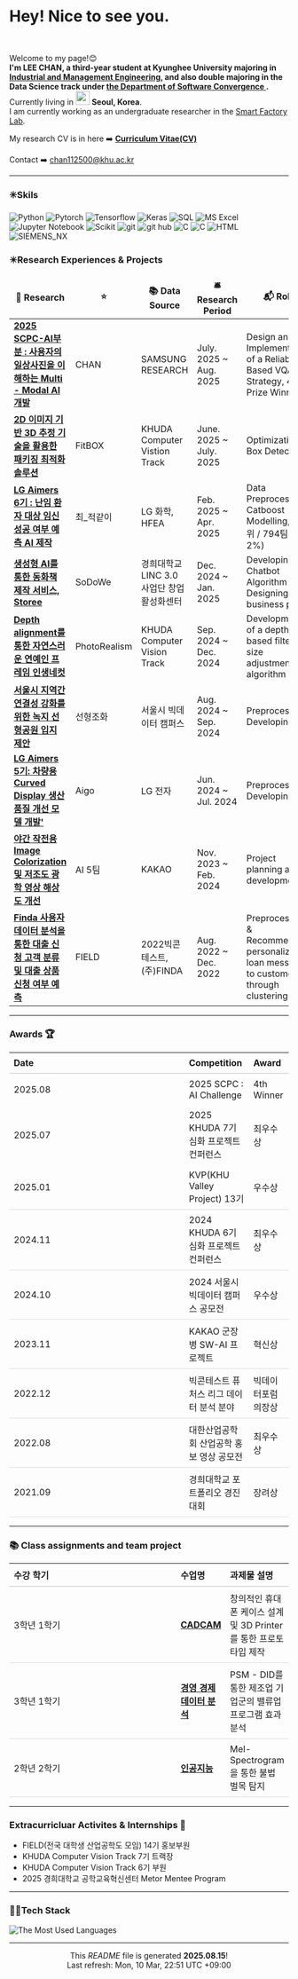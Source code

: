<h1> Hey! Nice to see you.</h1>

<br>
<p>Welcome to my page!😊
<br> <b>I'm LEE CHAN, a third-year student at Kyunghee University majoring in <a href="https://ie.khu.ac.kr/ie/user/main/view.do" target="_blank">Industrial and Management Engineering</a>,
and also double majoring in the Data Science track under <a href="http://swcon.khu.ac.kr/wordpress/" target="_blank"> the Department of Software Convergence </a>.</b><br>
Currently living in <img src="https://cdn-icons-png.flaticon.com/128/2195/2195482.png" width="25"/> <b>Seoul, Korea</b>.<img src="https://i.ibb.co/30B7dtg/south-korea.png" width="15"/><br>
I am currently working as an undergraduate researcher in the <a href="https://sites.google.com/view/smartfactorylab/" target="_blank">  Smart Factory Lab</a>.
  
My research CV is in here ➡️
<a href="https://docs.google.com/document/d/1YqSugTyW35w0EJWYjQIBH3RQXECPGTlO/edit?usp=sharing&ouid=103500540050225697589&rtpof=true&sd=true"><b>Curriculum Vitae(CV)</b></a>

Contact ➡️ <a href="mailto: chan112500@khu.ac.kr">chan112500@khu.ac.kr</a></p>

---

<h3>✳️Skils</h3>
<p>
  <img alt="Python" src="https://img.shields.io/badge/-Python-45b8d8?style=flat-square&logo=python&logoColor=white" />
  <img alt="Pytorch" src="https://img.shields.io/badge/-Pytorch-8DD6F9?style=flat-square&logo=Pytorch&logoColor=white" /> 
  <img alt="Tensorflow" src="https://img.shields.io/badge/-Tensorflow-46a2f1?style=flat-square&logo=Tensorflow&logoColor=white" />
  <img alt="Keras" src="https://img.shields.io/badge/-Keras-2088FF?style=flat-square&logo=Keras&logoColor=white" />
  <img alt="SQL" src="https://img.shields.io/badge/-SQL-007ACC?style=flat-square&logo=mysql&logoColor=white" />  
  <img alt="MS Excel" src="https://img.shields.io/badge/-MS Excel-217346?style=flat-square&logo=microsoftexcel&logoColor=white" />
  <img alt="Jupyter Notebook" src="https://img.shields.io/badge/-Jupyter-311C87?style=flat-square&logo=Jupyter&logoColor=white" />
  <img alt="Scikit" src="https://img.shields.io/badge/-Scikit Learn-E10098?style=flat-square&logo=scikit-learn&logoColor=white" />
  <img alt="git" src="https://img.shields.io/badge/-Git-F05032?style=flat-square&logo=git&logoColor=white" />
  <img alt="git hub" src="https://img.shields.io/badge/-Github-ea2845?style=flat-square&logo=Github&logoColor=white" />
  <img alt="C" src="https://img.shields.io/badge/-C-DD0031?style=flat-square&logo=C&logoColor=white" />
  <img alt="C" src="https://img.shields.io/badge/-C++-CB3837?style=flat-square&logo=C++&logoColor=white" />
  <img alt="HTML" src="https://img.shields.io/badge/-HTML-501515?style=flat-square&logo=html5&logoColor=white" />
  <img alt="SIEMENS_NX" src="https://img.shields.io/badge/SIEMENS-NX-red" />


</p>
<h3>✴️Research Experiences & Projects</h3>
<table>
  <thead align="center">
    <tr border: none;>
      <td><b>🎁 Research</b></td>
      <td><b>⭐ </b></td>
      <td><b>📚 Data Source</b></td>
      <td><b>🛎 Research Period</b></td>
      <td><b>📬 Role</b></td>
    </tr>
  </thead>
  <tbody> 
 	  <tr>
      <td><a href="https://drive.google.com/file/d/1rN8WVpVn11az3R77fScxBwVkJQOVn_Rl/view?usp=sharing"><b>2025 SCPC-AI부분 : 사용자의 일상사진을 이해하는 Multi - Modal AI 개발</b></a></td>
      <td>CHAN</td>
      <td> SAMSUNG RESEARCH
      <td> July. 2025 ~ Aug. 2025</td>
      <td> Design and Implementation of a Reliability-Based VQA Strategy, 4th Prize Winner</td>
    </tr>
    <tr>
      <td><a href="https://www.canva.com/design/DAGsFQq_QwQ/qbzOPcuSXPoIOlGFfi5Sgw/edit?utm_content=DAGsFQq_QwQ&utm_campaign=designshare&utm_medium=link2&utm_source=sharebutton"><b>2D 이미지 기반 3D 추정 기술을 활용한 패키징 최적화 솔루션</b></a></td>
      <td>FitBOX</td>
      <td> KHUDA Computer Vistion Track 
      <td> June. 2025 ~ July. 2025</td>
      <td> Optimization & Box Detection </td>
    </tr>
    <tr>
      <td><a href="https://drive.google.com/file/d/1TvwdFMk4XvmJg_BJoXAlHQFliodoGgbL/view?usp=sharing"><b>LG Aimers 6기 : 난임 환자 대상 임신 성공 여부 예측 AI 제작</b></a></td>
      <td>최_적같이</td>
      <td> LG 화학, HFEA
      <td> Feb. 2025 ~ Apr. 2025</td>
      <td> Data Preprocessing, Catboost Modelling, 10위 / 794팀 (상위 2%) </td>
    </tr>
 	  <tr>
      <td><a href="https://drive.google.com/file/d/1TcPPqMYXF0Jc8yLVnZcwAmbOfuK5Qaq3/view?usp=sharing"><b>생성형 AI를 통한 동화책 제작 서비스, Storee</b></a></td>
      <td>SoDoWe</td>
      <td>경희대학교 LINC 3.0 사업단 창업활성화센터</td>
      <td>Dec. 2024 ~ Jan. 2025</td>
      <td>Developing Chatbot Algorithm & Designing a business plan</td>
    </tr>
    <tr>
      <td><a href="https://www.canva.com/design/DAGYCqlzbwk/2QTkx7VM-2vcnzJWUUTPfw/edit?utm_content=DAGYCqlzbwk&utm_campaign=designshare&utm_medium=link2&utm_source=sharebutton"><b>Depth alignment를 통한 자연스러운 연예인 프레임 인생네컷</b></a></td>
      <td>PhotoRealism</td>
      <td>KHUDA Computer Vision Track</td>
      <td>Sep. 2024 ~ Dec. 2024</td>
      <td>Development of a depth-based filter size adjustment algorithm</td>
    </tr>
    <tr>
      <td><a href="https://drive.google.com/file/d/1xCGXlPuYxjHPj_qAKlfWkqgQ2zSOWza4/view?usp=sharing"><b>서울시 지역간 연결성 강화를 위한 녹지 선형공원 입지 제안</b></a></td>
      <td>선형조화</td>
      <td>서울시 빅데이터 캠퍼스</td>
      <td>Aug. 2024 ~ Sep. 2024</td>
      <td>Preprocessing, Developing</td>
    </tr>
    <tr>
      <td><a href = "https://drive.google.com/file/d/12ndIHcjGavVJ_YP7mDf5X3IH6WdBIPwR/view?usp=sharing"><b>LG Aimers 5기: 차량용 Curved Display 생산 품질 개선 모델 개발' </b></a></td>
      <td>Aigo</td>
      <td>LG 전자</td>
      <td>Jun. 2024 ~ Jul. 2024</td>
      <td>Preprocessing, Developing</td>
    </tr>
 	  <tr>
      <td><a href="https://drive.google.com/file/d/13nC0krYN-CTQAKXGa9ihFbOOrLNe34Tl/view?usp=sharing"><b>야간 작전용 Image Colorization 및 저조도 광학 영상 해상도 개선</b></a></td>
      <td>AI 5팀</td>
      <td>KAKAO</td>
      <td>Nov. 2023 ~ Feb. 2024</td>
      <td>Project planning and development</td>
    </tr>
 	  <tr>
      <td><a href="https://drive.google.com/file/d/1Xa5c4FRphXHm6q2DeDAX0Kpvu0Kc7oYJ/view?usp=sharing"><b>Finda 사용자 데이터 분석을 통한 대출 신청 고객 분류 및 대출 상품 신청 여부 예측</b></a></td>
      <td>FIELD</td>
      <td>2022빅콘테스트, (주)FINDA</td>
      <td>Aug. 2022 ~ Dec. 2022</td>
      <td>Preprocessing & Recommending personalized loan messages to customers through clustering</td>
    </tr>
  </tbody>
</table>


---

### Awards 🏆

  <table style="border-collapse: collapse; width: 100%; text-align: left;">
  <thead>
    <tr style="border-bottom: 2px solid #ddd;">
      <th style="width: 300px; padding: 8px;">Date</th>
      <th style="padding: 8px;">Competition</th>
      <th style="padding: 8px;">Award</th>
    </tr>
  </thead>
  <tbody>
    <tr>
      <td style="padding: 8px;">2025.08</td>
      <td style="padding: 8px;">2025 SCPC : AI Challenge</td>
      <td style="padding: 8px;"> 4th Winner </td>
    </tr>
    <tr>
      <td style="padding: 8px;">2025.07</td>
      <td style="padding: 8px;">2025 KHUDA 7기 심화 프로젝트 컨퍼런스</td>
      <td style="padding: 8px;"> 최우수상 </td>
    </tr>
    <tr style="border-bottom: 1px solid #ddd;">
      <td style="padding: 8px;">2025.01</td>
      <td style="padding: 8px;">KVP(KHU Valley Project) 13기 </td>
      <td style="padding: 8px;">우수상</td>
    </tr>
    <tr style="border-bottom: 1px solid #ddd;">
      <td style="padding: 8px;">2024.11</td>
      <td style="padding: 8px;">2024 KHUDA 6기 심화 프로젝트 컨퍼런스</td>
      <td style="padding: 8px;">최우수상</td>
    </tr>
    <tr style="border-bottom: 1px solid #ddd;">
      <td style="padding: 8px;">2024.10</td>
      <td style="padding: 8px;">2024 서울시 빅데이터 캠퍼스 공모전</td>
      <td style="padding: 8px;">우수상</td>
    </tr>
    <tr style="border-bottom: 1px solid #ddd;">
      <td style="padding: 8px;">2023.11</td>
      <td style="padding: 8px;">KAKAO 군장병 SW-AI 프로젝트</td>
      <td style="padding: 8px;">혁신상</td>
    </tr>
    <tr style="border-bottom: 1px solid #ddd;">
      <td style="padding: 8px;">2022.12</td>
      <td style="padding: 8px;">빅콘테스트 퓨처스 리그 데이터 분석 분야</td>
      <td style="padding: 8px;">빅데이터포럼의장상</td>
    </tr>
    <tr style="border-bottom: 1px solid #ddd;">
      <td style="padding: 8px;">2022.08</td>
      <td style="padding: 8px;">대한산업공학회 산업공학 홍보 영상 공모전</td>
      <td style="padding: 8px;">최우수상</td>
    </tr>
  <tr style="border-bottom: 1px solid #ddd;">
      <td style="padding: 8px;">2021.09</td>
      <td style="padding: 8px;">경희대학교 포트폴리오 경진대회</td>
      <td style="padding: 8px;">장려상</td>
    </tr>
    
  </tbody>
</table>

---

### 📚 Class assignments and team project 

  <table style="border-collapse: collapse; width: 100%; text-align: left;">
  <thead>
    <tr style="border-bottom: 2px solid #ddd;">
      <th style="width: 300px; padding: 8px;">수강 학기</th>
      <th style="padding: 8px;">수업명</th>
      <th style="padding: 8px;">과제물 설명</th>
    </tr>
  </thead>
  <tbody>
  <tr style="border-bottom: 1px solid #ddd;">
      <td style="padding: 8px;"> 3학년 1학기 </td>
      <td style="padding: 8px;"> <a href="https://github.com/olchan/CADCAM"><b> CADCAM </b></a></td>
      <td style="padding: 8px;"> 창의적인 휴대폰 케이스 설계 및 3D Printer를 통한 프로토타입 제작 </td>
    </tr>
  <tr style="border-bottom: 1px solid #ddd;">
    <td style="padding: 8px;">3학년 1학기</td>
    <td style="padding: 8px;">
      <a href="https://github.com/olchan/Business-economic-data-analysis"><b>경영 경제 데이터 분석</b></a>
    </td>
    <td style="padding: 8px;">PSM - DID를 통한 제조업 기업군의 밸류업 프로그램 효과 분석</td>
  </tr>
    <tr style="border-bottom: 1px solid #ddd;">
      <td style="padding: 8px;"> 2학년 2학기 </td>
      <td style="padding: 8px;"> <a href = "https://github.com/olchan/Artificial-Intelligence"> <b> 인공지능 </b> </td>
      <td style="padding: 8px;"> Mel-Spectrogram을 통한 불법 벌목 탐지 </td>
    </tr>
  </tbody>
</table>

---

### Extracurricluar Activites & Internships 📝

- FIELD(전국 대학생 산업공학도 모임) 14기 홍보부원
- KHUDA Computer Vision Track 7기 트랙장
- KHUDA Computer Vision Track 6기 부원
- 2025 경희대학교 공학교육혁신센터 Metor Mentee Program

---
       


<h3> 🚴‍♂️Tech Stack </h3>

![The Most Used Languages](https://github-readme-stats.vercel.app/api/top-langs/?username=olchan&layout=compact)


------------
<p align="center">This <i>README</i> file is generated <b>2025.08.15</b>!</br>Last refresh: Mon, 10 Mar, 22:51 UTC +09:00<br />
